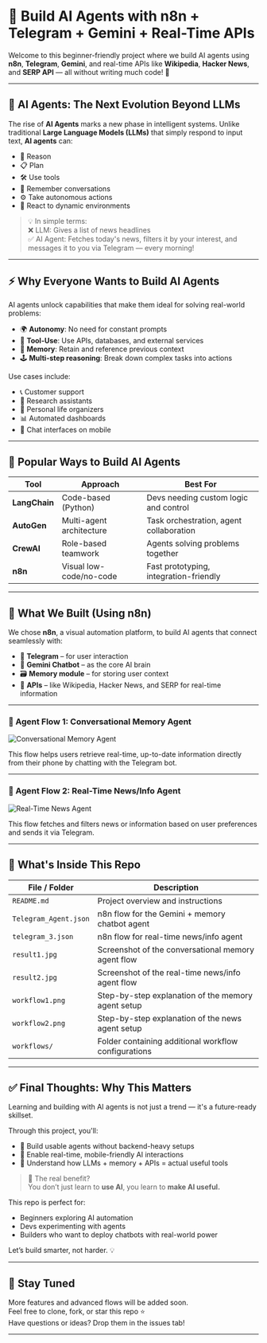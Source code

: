 # 🤖 Build AI Agents with n8n + Telegram + Gemini + Real-Time APIs

Welcome to this beginner-friendly project where we build AI agents using **n8n**, **Telegram**, **Gemini**, and real-time APIs like **Wikipedia**, **Hacker News**, and **SERP API** — all without writing much code! 🔧

---

## 🧠 AI Agents: The Next Evolution Beyond LLMs

The rise of **AI Agents** marks a new phase in intelligent systems. Unlike traditional **Large Language Models (LLMs)** that simply respond to input text, **AI agents** can:

- 🧩 Reason  
- 📋 Plan  
- 🛠️ Use tools  
- 🧠 Remember conversations  
- ⚙️ Take autonomous actions  
- 🔄 React to dynamic environments  

> 💡 In simple terms:  
> ❌ LLM: Gives a list of news headlines  
> ✅ AI Agent: Fetches today's news, filters it by your interest, and messages it to you via Telegram — every morning!

---

## ⚡ Why Everyone Wants to Build AI Agents

AI agents unlock capabilities that make them ideal for solving real-world problems:

- 🌍 **Autonomy**: No need for constant prompts  
- 🔗 **Tool-Use**: Use APIs, databases, and external services  
- 💾 **Memory**: Retain and reference previous context  
- 🕹️ **Multi-step reasoning**: Break down complex tasks into actions  

Use cases include:
- 📞 Customer support  
- 🧪 Research assistants  
- 📅 Personal life organizers  
- 📊 Automated dashboards  
- 🤖 Chat interfaces on mobile  

---

## 🧰 Popular Ways to Build AI Agents

| Tool        | Approach                       | Best For                              |
|-------------|-------------------------------|----------------------------------------|
| **LangChain** | Code-based (Python)           | Devs needing custom logic and control |
| **AutoGen**   | Multi-agent architecture       | Task orchestration, agent collaboration |
| **CrewAI**    | Role-based teamwork            | Agents solving problems together       |
| **n8n**       | Visual low-code/no-code        | Fast prototyping, integration-friendly |

---

## 🚀 What We Built (Using n8n)

We chose **n8n**, a visual automation platform, to build AI agents that connect seamlessly with:

- 📱 **Telegram** – for user interaction  
- 🧠 **Gemini Chatbot** – as the core AI brain  
- 🗃️ **Memory module** – for storing user context  
- 🔗 **APIs** – like Wikipedia, Hacker News, and SERP for real-time information  

---

### 🔄 Agent Flow 1: Conversational Memory Agent

![Conversational Memory Agent](workflow1.jpg)

This flow helps users retrieve real-time, up-to-date information directly from their phone by chatting with the Telegram bot.

---

### 🔄 Agent Flow 2: Real-Time News/Info Agent

![Real-Time News Agent](workflow2.jpg)

This flow fetches and filters news or information based on user preferences and sends it via Telegram.

---

## 📁 What's Inside This Repo

| File / Folder                  | Description                                          |
|-------------------------------|------------------------------------------------------|
| `README.md`                   | Project overview and instructions                   |
| `Telegram_Agent.json`         | n8n flow for the Gemini + memory chatbot agent       |
| `telegram_3.json`             | n8n flow for real-time news/info agent               |
| `result1.jpg`                 | Screenshot of the conversational memory agent flow  |
| `result2.jpg`                 | Screenshot of the real-time news/info agent flow    |
| `workflow1.png`               | Step-by-step explanation of the memory agent setup  |
| `workflow2.png`               | Step-by-step explanation of the news agent setup    |
| `workflows/`                  | Folder containing additional workflow configurations|

---

## ✅ Final Thoughts: Why This Matters

Learning and building with AI agents is not just a trend — it's a future-ready skillset.

Through this project, you'll:
- 🔧 Build usable agents without backend-heavy setups
- 📱 Enable real-time, mobile-friendly AI interactions
- 🧠 Understand how LLMs + memory + APIs = actual useful tools

> 🎯 The real benefit?  
> You don’t just learn to **use AI**, you learn to **make AI useful.**

This repo is perfect for:
- Beginners exploring AI automation  
- Devs experimenting with agents  
- Builders who want to deploy chatbots with real-world power  

Let’s build smarter, not harder. 💡

---

## 📌 Stay Tuned

More features and advanced flows will be added soon.  
Feel free to clone, fork, or star this repo ⭐  
Have questions or ideas? Drop them in the issues tab!

---
